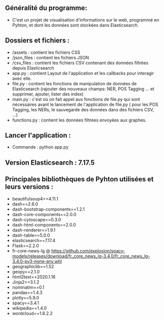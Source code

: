 ## Généralité du programme:
- C'est un projet de visualisation d'informations sur le web, programmé en Pyhton, et dont les données sont stockées dans Elasticsearch.

## Dossiers et fichiers :
- /assets : contient les fichiers CSS
- /json_files : contient les fichiers JSON
- /csv_files : contient les fichiers CSV contenant des données filtrées depuis Elasticsearch
- app.py : contient Layout de l'application et les callbacks pour interagir avec elle.
- file.py : contient les fonctions de manipulation de données de Elasticsearch (rajouter des nouveaux champs: NER, POS Tagging ... et supprimer, ajouter, lister des index)
- main.py : c'est où on fait appel aux fonctions de file.py qui sont nécessaires avant le lancement de l'application de file.py ( pour les POS Tagging, les NERs, le sauvegarde des données dans des fichiers CSV, ...) 
- functions.py : contient les données filtrées envoyées aux graphes.
    
## Lancer l'application :
  - Commande : python app.py

## Version Elasticsearch : 7.17.5

## Principales bibliothèques de Pyhton utilisées et leurs versions :
  - beautifulsoup4==4.11.1
  - dash==2.6.0
  - dash-bootstrap-components==1.2.1
  - dash-core-components==2.0.0
  - dash-cytoscape==0.3.0
  - dash-html-components==2.0.0
  - dash-renderer==1.9.1
  - dash-table==5.0.0
  - elasticsearch==7.17.4
  - Flask==2.2.0
  - fr-core-news-lg @ https://github.com/explosion/spacy-models/releases/download/fr_core_news_lg-3.4.0/fr_core_news_lg-3.4.0-py3-none-any.whl
  - geographiclib==1.52
  - geopy==2.1.0
  - html2text==2020.1.16
  - Jinja2==3.1.2
  - nominatim==0.1
  - pandas==1.4.3
  - plotly==5.9.0
  - spacy==3.4.1
  - wikipedia==1.4.0
  - wordcloud==1.8.2.2
